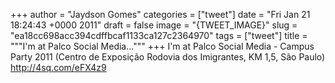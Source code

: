 
+++
author = "Jaydson Gomes"
categories = ["tweet"]
date = "Fri Jan 21 18:24:43 +0000 2011"
draft = false
image = "{TWEET_IMAGE}"
slug = "ea18cc698acc394cdffbcaf1133ca127c2364970"
tags = ["tweet"]
title = """I'm at Palco Social Media..."""
+++
I'm at Palco Social Media - Campus Party 2011 (Centro de Exposição Rodovia dos Imigrantes, KM 1,5, São Paulo) http://4sq.com/eFX4z9
